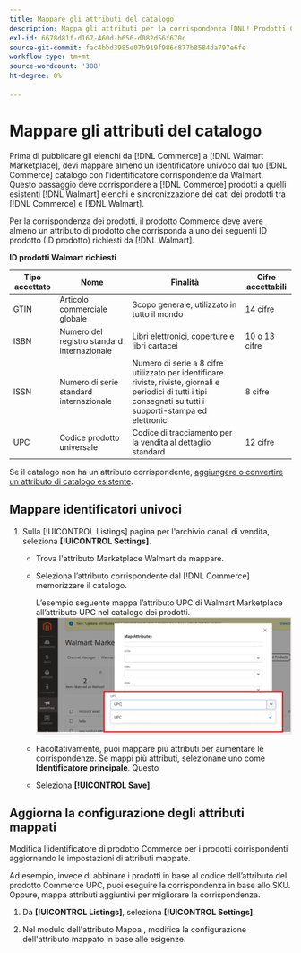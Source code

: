 ```yaml
---
title: Mappare gli attributi del catalogo
description: Mappa gli attributi per la corrispondenza [DNL! Prodotti Commerce a quelli esistenti [!DNL Walmart Marketplace] elenchi e sincronizzazione dei dati tra [!DNL Channel Manager] e [!DNL Walmart].
exl-id: 6678d81f-d167-460d-b656-d082d56f670c
source-git-commit: fac4bbd3985e07b919f986c877b8584da797e6fe
workflow-type: tm+mt
source-wordcount: '308'
ht-degree: 0%

---
```


# Mappare gli attributi del catalogo

Prima di pubblicare gli elenchi da [!DNL Commerce] a [!DNL Walmart Marketplace], devi mappare almeno un identificatore univoco dal tuo [!DNL Commerce] catalogo con l&#39;identificatore corrispondente da Walmart.
Questo passaggio deve corrispondere a [!DNL Commerce] prodotti a quelli esistenti [!DNL Walmart] elenchi e sincronizzazione dei dati dei prodotti tra [!DNL Commerce] e [!DNL Walmart].

Per la corrispondenza dei prodotti, il prodotto Commerce deve avere almeno un attributo di prodotto che corrisponda a uno dei seguenti ID prodotto (ID prodotto) richiesti da [!DNL Walmart].

**ID prodotti Walmart richiesti**

| **Tipo accettato** | **Nome** | **Finalità** | **Cifre accettabili** |
|-------------------|--------------------------------------|--------------------------------------------------------------------------------------------------------------------------------------------------|-----------------------|
| GTIN | Articolo commerciale globale | Scopo generale, utilizzato in tutto il mondo | 14 cifre |
| ISBN | Numero del registro standard internazionale | Libri elettronici, coperture e libri cartacei | 10 o 13 cifre |
| ISSN | Numero di serie standard internazionale | Numero di serie a 8 cifre utilizzato per identificare riviste, riviste, giornali e periodici di tutti i tipi consegnati su tutti i supporti-stampa ed elettronici | 8 cifre |
| UPC | Codice prodotto universale | Codice di tracciamento per la vendita al dettaglio standard | 12 cifre |

Se il catalogo non ha un attributo corrispondente, [aggiungere o convertire un attributo di catalogo esistente](https://docs.magento.com/user-guide/catalog/product-attributes.html).

## Mappare identificatori univoci

1. Sulla [!UICONTROL Listings] pagina per l&#39;archivio canali di vendita, seleziona **[!UICONTROL Settings]**.

   - Trova l&#39;attributo Marketplace Walmart da mappare.

   - Seleziona l’attributo corrispondente dal [!DNL Commerce] memorizzare il catalogo.

      L’esempio seguente mappa l’attributo UPC di Walmart Marketplace all’attributo UPC nel catalogo dei prodotti.
   ![Mappatura attributi per i criteri di corrispondenza dei prodotti](assets/products-map-attributes-for-match.png)
   - Facoltativamente, puoi mappare più attributi per aumentare le corrispondenze. Se mappi più attributi, selezionane uno come **Identificatore principale**. Questo

   - Seleziona **[!UICONTROL Save]**.


## Aggiorna la configurazione degli attributi mappati

Modifica l’identificatore di prodotto Commerce per i prodotti corrispondenti aggiornando le impostazioni di attributi mappate.

Ad esempio, invece di abbinare i prodotti in base al codice dell’attributo del prodotto Commerce UPC, puoi eseguire la corrispondenza in base allo SKU. Oppure, mappa attributi aggiuntivi per migliorare la corrispondenza.

1. Da **[!UICONTROL Listings]**, seleziona **[!UICONTROL Settings]**.

1. Nel modulo dell&#39;attributo Mappa , modifica la configurazione dell&#39;attributo mappato in base alle esigenze.
